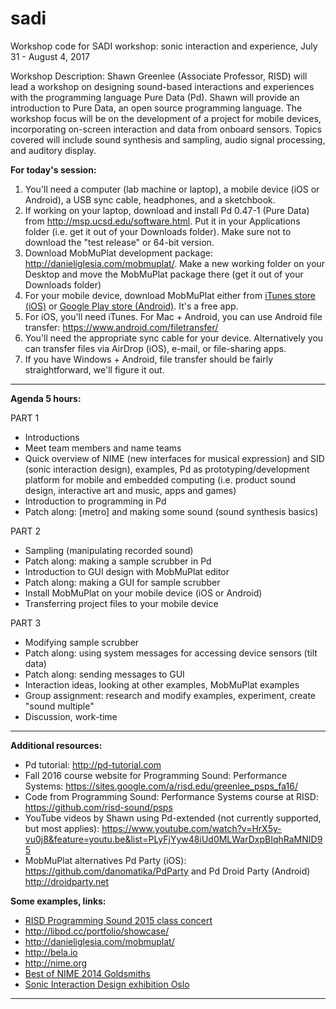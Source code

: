 # sadi

Workshop code for SADI workshop: sonic interaction and experience, July 31 - August 4, 2017

Workshop Description:
Shawn Greenlee (Associate Professor, RISD) will lead a workshop on designing sound-based interactions and experiences with the programming language Pure Data (Pd).  Shawn will provide an introduction to Pure Data, an open source programming language.  The workshop focus will be on the development of a project for mobile devices, incorporating on-screen interaction and data from onboard sensors. Topics covered will include sound synthesis and sampling, audio signal processing, and auditory display.

**For today's session:**

1. You'll need a computer (lab machine or laptop), a mobile device (iOS or Android), a USB sync cable, headphones, and a sketchbook.
2. If working on your laptop, download and install Pd 0.47-1 (Pure Data) from <a href="http://msp.ucsd.edu/software.html" target="_blank">http://msp.ucsd.edu/software.html</a>.  Put it in your Applications folder (i.e. get it out of your Downloads folder).  Make sure not to download the "test release" or 64-bit version.
3. Download MobMuPlat development package: <a href="http://danieliglesia.com/mobmuplat/" target="_blank">http://danieliglesia.com/mobmuplat/</a>. Make a new working folder on your Desktop and move the MobMuPlat package there (get it out of your Downloads folder)
4. For your mobile device, download MobMuPlat either from <a href="https://itunes.apple.com/kr/app/mobmuplat/id597679399?mt=8" target="_blank">iTunes store (iOS)</a> or <a href="https://play.google.com/store/apps/details?id=com.iglesiaintermedia.mobmuplat" target="_blank">Google Play store (Android)</a>.  It's a free app.
5. For iOS, you'll need iTunes.  For Mac + Android, you can use Android file transfer:  <a href="https://www.android.com/filetransfer/" target="_blank">https://www.android.com/filetransfer/</a>  
6. You'll need the appropriate sync cable for your device.  Alternatively you can transfer files via AirDrop (iOS), e-mail, or file-sharing apps.
7. If you have Windows + Android, file transfer should be fairly straightforward, we'll figure it out.

---

**Agenda 5 hours:**

PART 1

* Introductions
* Meet team members and name teams  
* Quick overview of NIME (new interfaces for musical expression) and SID (sonic interaction design), examples, Pd as prototyping/development platform for mobile and embedded computing (i.e. product sound design, interactive art and music, apps and games)
* Introduction to programming in Pd
* Patch along: [metro] and making some sound (sound synthesis basics)

PART 2
* Sampling (manipulating recorded sound)
* Patch along: making a sample scrubber in Pd
* Introduction to GUI design with MobMuPlat editor
* Patch along: making a GUI for sample scrubber
* Install MobMuPlat on your mobile device (iOS or Android)
* Transferring project files to your mobile device


PART 3
* Modifying sample scrubber
* Patch along: using system messages for accessing device sensors (tilt data)
* Patch along: sending messages to GUI
* Interaction ideas, looking at other examples, MobMuPlat examples
* Group assignment: research and modify examples, experiment, create "sound multiple"
* Discussion, work-time

---

**Additional resources:**

* Pd tutorial: http://pd-tutorial.com
* Fall 2016 course website for Programming Sound: Performance Systems:  <a href="https://sites.google.com/a/risd.edu/greenlee_psps_fa16/" target="_blank">https://sites.google.com/a/risd.edu/greenlee_psps_fa16/</a>  
* Code from Programming Sound: Performance Systems course at RISD:  <a href="https://github.com/risd-sound/psps" target="_blank">https://github.com/risd-sound/psps</a>  
* YouTube videos by Shawn using Pd-extended (not currently supported, but most applies): https://www.youtube.com/watch?v=HrX5y-vu0j8&feature=youtu.be&list=PLyFjYyw48iUd0MLWarDxpBIqhRaMNID95
* MobMuPlat alternatives Pd Party (iOS): https://github.com/danomatika/PdParty and Pd Droid Party (Android) http://droidparty.net

**Some examples, links:**
* <a href="https://youtu.be/uY-hOCyBudo" target="_blank">RISD Programming Sound 2015 class concert</a>
* <a href="http://libpd.cc/portfolio/showcase/">http://libpd.cc/portfolio/showcase/</a>
* <a href="http://danieliglesia.com/mobmuplat/">http://danieliglesia.com/mobmuplat/</a>
* <a href="http://bela.io" target="_blank">http://bela.io</a>
* <a href="http://nime.org" target="_blank">http://nime.org</a>
* <a href="https://www.youtube.com/watch?v=beLxqGKvI-M" target="_blank">Best of NIME 2014 Goldsmiths</a>
* <a href="http://sid.bek.no/Works?filter=exhibition" target="_blank">Sonic Interaction Design exhibition Oslo</a>
---
